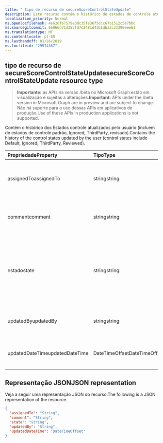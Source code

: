 ```yaml
---
title: " tipo de recurso de secureScoreControlStateUpdate"
description: Este recurso contém o histórico de estados de controle atualizado por usuário (incluem de estados de controle padrão, Ignored, ThirdParty, revisado).
localization_priority: Normal
ms.openlocfilehash: 4e626f67579e3dc35fe36f5dcc67b1512c5e7bbc
ms.sourcegitcommit: 66066b71d353fd7c2481d43b1dba2c33390eee61
ms.translationtype: MT
ms.contentlocale: pt-BR
ms.lasthandoff: 01/26/2019
ms.locfileid: "29574387"
---
```

 ##  <a name="securescorecontrolstateupdate-resource-type"></a><span data-ttu-id="c6a33-103">tipo de recurso de secureScoreControlStateUpdate</span><span class="sxs-lookup"><span data-stu-id="c6a33-103">secureScoreControlStateUpdate resource type</span></span>

> <span data-ttu-id="c6a33-104">**Importante:** as APIs na versão /beta no Microsoft Graph estão em visualização e sujeitas a alterações.</span><span class="sxs-lookup"><span data-stu-id="c6a33-104">**Important:** APIs under the /beta version in Microsoft Graph are in preview and are subject to change.</span></span> <span data-ttu-id="c6a33-105">Não há suporte para o uso dessas APIs em aplicativos de produção.</span><span class="sxs-lookup"><span data-stu-id="c6a33-105">Use of these APIs in production applications is not supported.</span></span>

<span data-ttu-id="c6a33-106">Contém o histórico dos Estados controle atualizados pelo usuário (incluem de estados de controle padrão, Ignored, ThirdParty, revisado).</span><span class="sxs-lookup"><span data-stu-id="c6a33-106">Contains the history of the control states updated by the user (control states include Default, Ignored, ThirdParty, Reviewed).</span></span>

|<span data-ttu-id="c6a33-107">Propriedade</span><span class="sxs-lookup"><span data-stu-id="c6a33-107">Property</span></span>         | <span data-ttu-id="c6a33-108">Tipo</span><span class="sxs-lookup"><span data-stu-id="c6a33-108">Type</span></span>           |<span data-ttu-id="c6a33-109">Descrição</span><span class="sxs-lookup"><span data-stu-id="c6a33-109">Description</span></span>                                                  |
|:----------------|:---------------|:------------------------------------------------------------|
| <span data-ttu-id="c6a33-110">assignedTo</span><span class="sxs-lookup"><span data-stu-id="c6a33-110">assignedTo</span></span>      | <span data-ttu-id="c6a33-111">string</span><span class="sxs-lookup"><span data-stu-id="c6a33-111">string</span></span>         | <span data-ttu-id="c6a33-112">Atribua o controle ao usuário que executará a ação</span><span class="sxs-lookup"><span data-stu-id="c6a33-112">Assign the control to the user who will take the action</span></span>     |
| <span data-ttu-id="c6a33-113">comment</span><span class="sxs-lookup"><span data-stu-id="c6a33-113">comment</span></span>         | <span data-ttu-id="c6a33-114">string</span><span class="sxs-lookup"><span data-stu-id="c6a33-114">string</span></span>         | <span data-ttu-id="c6a33-115">Fornece um comentário opcional sobre o controle</span><span class="sxs-lookup"><span data-stu-id="c6a33-115">Provides optional comment about the control</span></span>                 |
| <span data-ttu-id="c6a33-116">estado</span><span class="sxs-lookup"><span data-stu-id="c6a33-116">state</span></span>           | <span data-ttu-id="c6a33-117">string</span><span class="sxs-lookup"><span data-stu-id="c6a33-117">string</span></span>         | <span data-ttu-id="c6a33-118">Estado do controle pode ser modificado usando-se o comando de PATCH (ex.: ignorados, thirdParty etc.)</span><span class="sxs-lookup"><span data-stu-id="c6a33-118">State of the control can be modified using PATCH command(Ex: ignored, thirdParty etc)</span></span> |
| <span data-ttu-id="c6a33-119">updatedBy</span><span class="sxs-lookup"><span data-stu-id="c6a33-119">updatedBy</span></span>       | <span data-ttu-id="c6a33-120">string</span><span class="sxs-lookup"><span data-stu-id="c6a33-120">string</span></span>         |<span data-ttu-id="c6a33-121">ID do usuário que atualizou o estado de locatário</span><span class="sxs-lookup"><span data-stu-id="c6a33-121">ID of the user who updated tenant state</span></span>                      |
| <span data-ttu-id="c6a33-122">updatedDateTime</span><span class="sxs-lookup"><span data-stu-id="c6a33-122">updatedDateTime</span></span> | <span data-ttu-id="c6a33-123">DateTimeOffset</span><span class="sxs-lookup"><span data-stu-id="c6a33-123">DateTimeOffset</span></span> |<span data-ttu-id="c6a33-124">Tempo no qual controle estado foi atualizado</span><span class="sxs-lookup"><span data-stu-id="c6a33-124">Time at which control state was updated</span></span>                      |
 

## <a name="json-representation"></a><span data-ttu-id="c6a33-125">Representação JSON</span><span class="sxs-lookup"><span data-stu-id="c6a33-125">JSON representation</span></span>
 <span data-ttu-id="c6a33-126">Veja a seguir uma representação JSON do recurso.</span><span class="sxs-lookup"><span data-stu-id="c6a33-126">The following is a JSON representation of the resource.</span></span>

 <!-- {
  "blockType": "resource",
  "optionalProperties": [],
  "@odata.type": "microsoft.graph.secureScoreControlStateUpdate"
}-->
```json
{
  "assignedTo": "String",
  "comment": "String",
  "state": "String",
  "updatedBy": "String",
  "updatedDateTime": "DateTimeOffset"
}
```
 <!-- {
  "type": "#page.annotation",
  "description": "secureScoreControlStateUpdate resource",
  "keywords": "",
  "section": "documentation",
  "tocPath": ""
}-->
